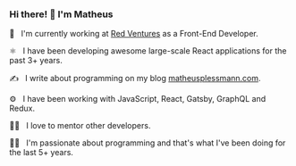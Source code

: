 ### Hi there! 👋 I'm Matheus

🏢 &nbsp; I'm currently working at [Red Ventures](https://redventures.com/) as a Front-End Developer.

⚛️ &nbsp; I have been developing awesome large-scale React applications for the past 3+ years.

✍️ &nbsp; I write about programming on my blog [matheusplessmann.com](http://matheusplessmann.com/).

⚙️ &nbsp; I have been working with JavaScript, React, Gatsby, GraphQL and Redux.

👨‍🏫 &nbsp; I love to mentor other developers.

👨‍💻 &nbsp; I'm passionate about programming and that's what I've been doing for the last 5+ years.

